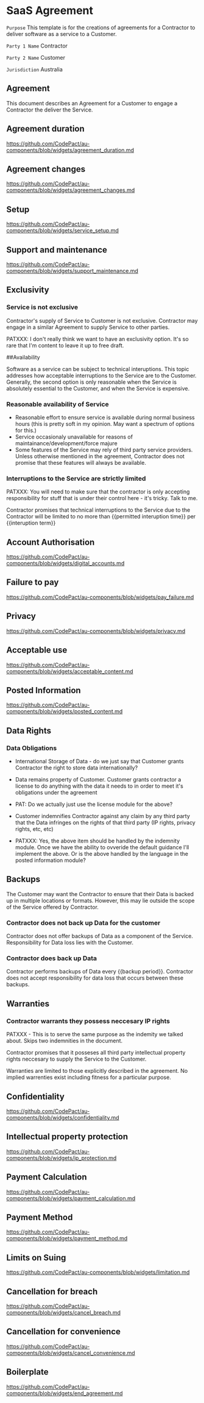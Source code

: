 # SaaS Agreement

`Purpose` This template is for the creations of agreements for a Contractor to deliver software as a service to a Customer.

`Party 1 Name` Contractor

`Party 2 Name` Customer

`Jurisdiction` Australia

## Agreement

This document describes an Agreement for a Customer to engage a Contractor the deliver the Service.

## Agreement duration

https://github.com/CodePact/au-components/blob/widgets/agreement_duration.md

## Agreement changes

https://github.com/CodePact/au-components/blob/widgets/agreement_changes.md

## Setup

https://github.com/CodePact/au-components/blob/widgets/service_setup.md

## Support and maintenance

https://github.com/CodePact/au-components/blob/widgets/support_maintenance.md

## Exclusivity

### Service is not exclusive

Contractor's supply of Service to Customer is not exclusive. Contractor may engage in a similar Agreement to supply Service to other parties.

PATXXX: I don't really think we want to have an exclusivity option. It's so rare that I'm content to leave it up to free draft.


##Availability

Software as a service can be subject to technical interuptions. This topic addresses how acceptable interruptions to the Service are to the Customer. Generally, the second option is only reasonable when the Service is absolutely essential to the Customer, and when the Service is expensive.

### Reasonable availability of Service

- Reasonable effort to ensure service is available during normal business hours (this is pretty soft in my opinion. May want a spectrum of options for this.)
- Service occasionaly unavailable for reasons of maintainance/development/force majure
- Some features of the Service may rely of third party service providers. Unless otherwise mentioned in the agreement, Contractor does not promise that these features will always be available.

### Interruptions to the Service are strictly limited

PATXXX: You will need to make sure that the contractor is only accepting responsibility for stuff that is under their control here - it's tricky. Talk to me.

Contractor promises that technical interruptions to the Service due to the Contractor will be limited to no more than {{permitted interuption time}} per {{interuption term}}

## Account Authorisation

https://github.com/CodePact/au-components/blob/widgets/digital_accounts.md

## Failure to pay

https://github.com/CodePact/au-components/blob/widgets/pay_failure.md

## Privacy

https://github.com/CodePact/au-components/blob/widgets/privacy.md

## Acceptable use

https://github.com/CodePact/au-components/blob/widgets/acceptable_content.md

## Posted Information

https://github.com/CodePact/au-components/blob/widgets/posted_content.md


## Data Rights

### Data Obligations

- International Storage of Data - do we just say that Customer grants Contractor the right to store data internationally?

- Data remains property of Customer. Customer grants contractor a license to do anything with the data it needs to in order to meet it's obligations under the agreement

- PAT: Do we actually just use the license module for the above?

- Customer indemnifies Contractor against any claim by any third party that the Data infringes on the rights of that third party (IP rights, privacy rights, etc, etc)


- PATXXX: Yes, the above item should be handled by the indemnity module. Once we have the ability to ovveride the default guidance I'll implement the above. Or is the above handled by the language in the posted information module?

## Backups

The Customer may want the Contractor to ensure that their Data is backed up in multiple locations or formats. However, this may lie outside the scope of the Service offered by Contractor.

### Contractor does not back up Data for the customer

Contractor does not offer backups of Data as a component of the Service. Responsibility for Data loss lies with the Customer.

### Contractor does back up Data

Contractor performs backups of Data every {{backup period}}. Contractor does not accept responsibility for data loss that occurs between these backups.

## Warranties
### Contractor warrants they possess neccesary IP rights

PATXXX - This is to serve the same purpose as the indemity we talked about. Skips two indemnities in the document.

Contractor promises that it posseses all third party intellectual property rights neccesary to supply the Service to the Customer.

Warranties are limited to those explicitly described in the agreement. No implied warrenties exist including fitness for a particular purpose.

## Confidentiality

https://github.com/CodePact/au-components/blob/widgets/confidentiality.md

## Intellectual property protection

https://github.com/CodePact/au-components/blob/widgets/ip_protection.md

## Payment Calculation

https://github.com/CodePact/au-components/blob/widgets/payment_calculation.md

## Payment Method

https://github.com/CodePact/au-components/blob/widgets/payment_method.md

## Limits on Suing

https://github.com/CodePact/au-components/blob/widgets/limitation.md

## Cancellation for breach

https://github.com/CodePact/au-components/blob/widgets/cancel_breach.md

## Cancellation for convenience

https://github.com/CodePact/au-components/blob/widgets/cancel_convenience.md

## Boilerplate

https://github.com/CodePact/au-components/blob/widgets/end_agreement.md
